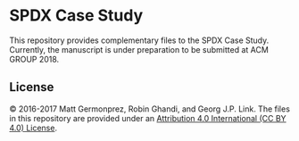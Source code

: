 # SPDX Case Study

This repository provides complementary files to the SPDX Case Study.
Currently, the manuscript is under preparation to be submitted at ACM GROUP 2018.

## License
&copy; 2016-2017 Matt Germonprez, Robin Ghandi, and Georg J.P. Link.
The files in this repository are provided under an <a href="https://creativecommons.org/licenses/by/4.0/">Attribution 4.0 International (CC BY 4.0) License</a>.
